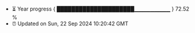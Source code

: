 - ⏳ Year progress { █████████████████████▁▁▁▁▁▁▁▁▁ } 72.52 %
- ⏰ Updated on Sun, 22 Sep 2024 10:20:42 GMT

